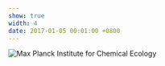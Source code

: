 ```yaml
---
show: true
width: 4
date: 2017-01-05 00:01:00 +0800
---
```


<div> 
<img data-src="{{ 'assets/images/photos/HP_Institute2G_0852m.jpg' | relative_url }}" class="lazy w-100 rounded-lg"  src="{{ '/assets/images/empty_300x200.png' | relative_url }}" data-toggle="tooltip" data-placement="top" title="Max Planck Institute for Chemical Ecology">
   <!--  <div class="card-body">
    <p class="card-text">
      Banner text
    </p> 
  </div> -->
</div>
